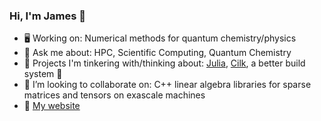 ### Hi, I'm James 👋
- :desktop_computer:  Working on: Numerical methods for quantum chemistry/physics
- 💬 Ask me about: HPC, Scientific Computing, Quantum Chemistry
- 🤔  Projects I'm tinkering with/thinking about: [Julia](https://julialang.org/), [Cilk](https://github.com/OpenCilk/opencilk-project), a better build system 🤯
- 🌱 I’m looking to collaborate on: C++ linear algebra libraries for sparse matrices and tensors on exascale machines
- :rocket:  [My website](http://jamesetsmith.github.io/)

<!-- [![James' Github Stats](https://github-readme-stats.vercel.app/api?username=jamesETsmith)](https://github.com/anuraghazra/github-readme-stats)

[![Top Langs](https://github-readme-stats.vercel.app/api/top-langs/?username=jamesETsmith&layout=compact)](https://github.com/anuraghazra/github-readme-stats) -->

<!--
**jamesETsmith/jamesETsmith** is a ✨ _special_ ✨ repository because its `README.md` (this file) appears on your GitHub profile.

Here are some ideas to get you started:

- 🔭 I’m currently working on ...
- 🌱 I’m currently learning ...
- 👯 I’m looking to collaborate on ...
- 🤔 I’m looking for help with ...
- 💬 Ask me about ...
- 📫 How to reach me: ...
- 😄 Pronouns: ...
- ⚡ Fun fact: ...
-->
